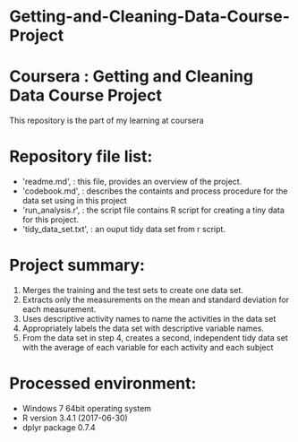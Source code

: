 # Getting-and-Cleaning-Data-Course-Project
# Coursera : Getting and Cleaning Data Course Project
This repository is the part of my learning at coursera
# Repository file list:
- 'readme.md', : this file, provides an overview of the project.
- 'codebook.md', : describes the containts and process procedure for the data set using in this project
- 'run_analysis.r', : the script file contains R script for creating a tiny data for this project.
- 'tidy_data_set.txt', : an ouput tidy data set from r script.

# Project summary:

1. Merges the training and the test sets to create one data set.
1. Extracts only the measurements on the mean and standard deviation for each measurement.
1. Uses descriptive activity names to name the activities in the data set
1. Appropriately labels the data set with descriptive variable names.
1. From the data set in step 4, creates a second, independent tidy data set with the average of each variable for each activity and each subject

# Processed environment:

* Windows 7 64bit operating system
* R version 3.4.1 (2017-06-30)
* dplyr package 0.7.4
